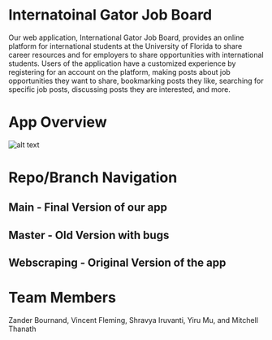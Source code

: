 # Internatoinal Gator Job Board 

Our web application, International Gator Job Board, provides an online platform for international students at the University of Florida to share career resources and for employers to share opportunities with international students. Users of the application have a customized experience by registering for an account on the platform, making posts about job opportunities they want to share, bookmarking posts they like, searching for specific job posts, discussing posts they are interested, and more.

# App Overview
 ![alt text](https://cdn.discordapp.com/attachments/978315959318220860/1004518073853820949/unknown.png)

# Repo/Branch Navigation 
## Main - Final Version of our app 
## Master - Old Version with bugs 
## Webscraping - Original Version of the app 

# Team Members

Zander Bournand, Vincent Fleming, Shravya Iruvanti, Yiru Mu, and Mitchell Thanath
